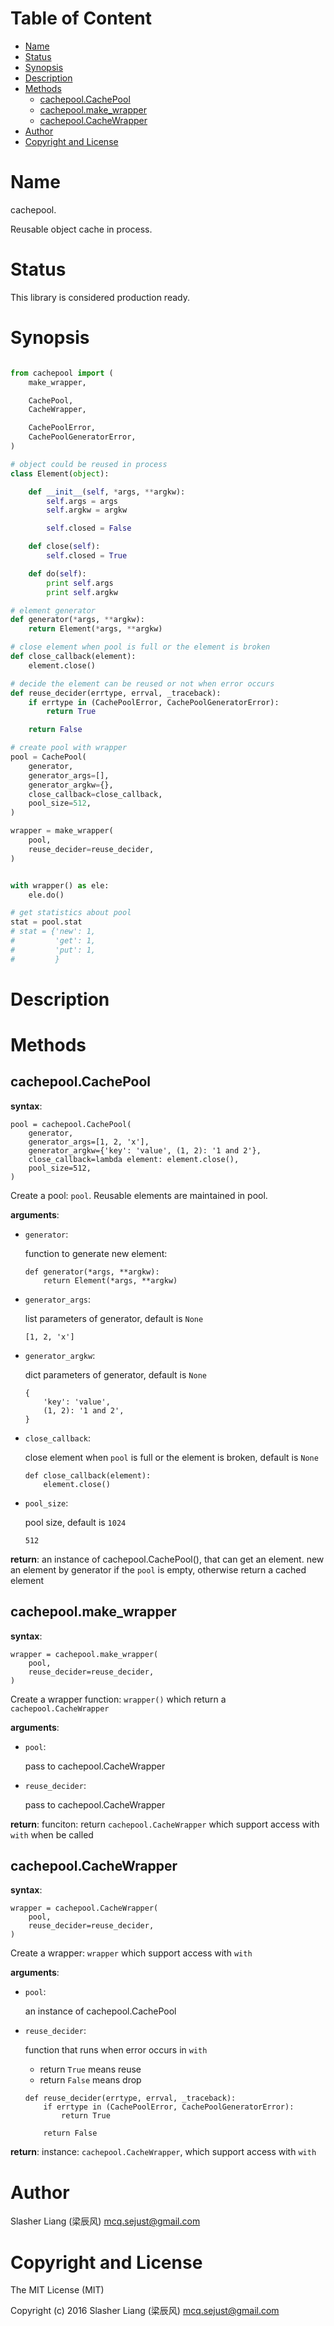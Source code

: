<!-- START doctoc generated TOC please keep comment here to allow auto update -->
<!-- DON'T EDIT THIS SECTION, INSTEAD RE-RUN doctoc TO UPDATE -->
#   Table of Content

- [Name](#name)
- [Status](#status)
- [Synopsis](#synopsis)
- [Description](#description)
- [Methods](#methods)
  - [cachepool.CachePool](#cachepoolcachepool)
  - [cachepool.make_wrapper](#cachepoolmake_wrapper)
  - [cachepool.CacheWrapper](#cachepoolcachewrapper)
- [Author](#author)
- [Copyright and License](#copyright-and-license)

<!-- END doctoc generated TOC please keep comment here to allow auto update -->


# Name

cachepool.

Reusable object cache in process.

#   Status

This library is considered production ready.

#   Synopsis

```python

from cachepool import (
    make_wrapper,

    CachePool,
    CacheWrapper,

    CachePoolError,
    CachePoolGeneratorError,
)

# object could be reused in process
class Element(object):

    def __init__(self, *args, **argkw):
        self.args = args
        self.argkw = argkw

        self.closed = False

    def close(self):
        self.closed = True

    def do(self):
        print self.args
        print self.argkw

# element generator
def generator(*args, **argkw):
    return Element(*args, **argkw)

# close element when pool is full or the element is broken
def close_callback(element):
    element.close()

# decide the element can be reused or not when error occurs
def reuse_decider(errtype, errval, _traceback):
    if errtype in (CachePoolError, CachePoolGeneratorError):
        return True

    return False

# create pool with wrapper
pool = CachePool(
    generator,
    generator_args=[],
    generator_argkw={},
    close_callback=close_callback,
    pool_size=512,
)

wrapper = make_wrapper(
    pool,
    reuse_decider=reuse_decider,
)


with wrapper() as ele:
    ele.do()

# get statistics about pool
stat = pool.stat
# stat = {'new': 1,
#         'get': 1,
#         'put': 1,
#         }
```

#   Description

#   Methods

##  cachepool.CachePool

**syntax**:
```
pool = cachepool.CachePool(
    generator,
    generator_args=[1, 2, 'x'],
    generator_argkw={'key': 'value', (1, 2): '1 and 2'},
    close_callback=lambda element: element.close(),
    pool_size=512,
)
```

Create a pool: `pool`.
Reusable elements are maintained in pool.

**arguments**:
-   `generator`:

    function to generate new element:

    ```
    def generator(*args, **argkw):
        return Element(*args, **argkw)
    ```

-   `generator_args`:

    list parameters of generator, default is `None`

    ```
    [1, 2, 'x']
    ```

-   `generator_argkw`:

    dict parameters of generator, default is `None`

    ```
    {
        'key': 'value',
        (1, 2): '1 and 2',
    }
    ```

-   `close_callback`:

    close element when `pool` is full or the element is broken, default is `None`

    ```
    def close_callback(element):
        element.close()
    ```

-   `pool_size`:

    pool size, default is `1024`

    ```
    512
    ```

**return**:
an instance of cachepool.CachePool(), that can get an element.
new an element by generator if the `pool` is empty,
otherwise return a cached element

##  cachepool.make_wrapper

**syntax**:
```
wrapper = cachepool.make_wrapper(
    pool,
    reuse_decider=reuse_decider,
)
```

Create a wrapper function: `wrapper()` which return a `cachepool.CacheWrapper`

**arguments**:
-   `pool`:

    pass to cachepool.CacheWrapper

-   `reuse_decider`:

    pass to cachepool.CacheWrapper

**return**:
funciton: return `cachepool.CacheWrapper` which support access with `with` when be called

##  cachepool.CacheWrapper

**syntax**:
```
wrapper = cachepool.CacheWrapper(
    pool,
    reuse_decider=reuse_decider,
)
```

Create a wrapper: `wrapper` which support access with `with`

**arguments**:
-   `pool`:

    an instance of cachepool.CachePool

-   `reuse_decider`:

    function that runs when error occurs in `with`
    -   return `True` means reuse
    -   return `False` means drop

    ```
    def reuse_decider(errtype, errval, _traceback):
        if errtype in (CachePoolError, CachePoolGeneratorError):
            return True

        return False
    ```

**return**:
instance: `cachepool.CacheWrapper`, which support access with `with`


#   Author

Slasher Liang (梁辰风) <mcq.sejust@gmail.com>

#   Copyright and License

The MIT License (MIT)

Copyright (c) 2016 Slasher Liang (梁辰风) <mcq.sejust@gmail.com>
